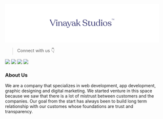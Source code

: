 <img src="/org-github-header.png" alt="Vinayak Studios Github Header">
<br>

> Connect with us 👇

<a href="https://twitter.com/vinayakstudios"><img src="https://img.shields.io/badge/Twitter-1DA1F2?style=for-the-badge&logo=twitter&logoColor=white"></a>
<a href="https://www.facebook.com/vinayakstudiozz"><img src="https://img.shields.io/badge/Facebook-1877F2?style=for-the-badge&logo=facebook&logoColor=white"></a>
<a href="https://www.instagram.com/vinayakstudios_"><img src="https://img.shields.io/badge/Instagram-E4405F?style=for-the-badge&logo=instagram&logoColor=white"></a>
<a href="https://www.linkedin.com/company/vinayakstudios"><img src="https://img.shields.io/badge/LinkedIn-0077B5?style=for-the-badge&logo=linkedin&logoColor=white"></a>

<h3>About Us</h3>
<p>We are a company that specializes in web development, app development, graphic designing and digital marketing. We started venture in this space because we saw that there is a lot of mistrust between customers and the companies. Our goal from the start has always been to build long term relationship with our customes whose foundations are trust and transparency.</p>

